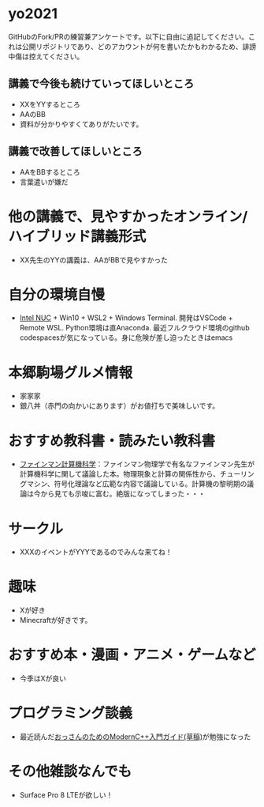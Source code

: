 # yo2021

GitHubのFork/PRの練習兼アンケートです。以下に自由に追記してください。これは公開リポジトリであり、どのアカウントが何を書いたかもわかるため、誹謗中傷は控えてください。

## 講義で今後も続けていってほしいところ
- XXをYYするところ
- AAのBB
- 資料が分かりやすくてありがたいです。
## 講義で改善してほしいところ
- AAをBBするところ
- 言葉遣いが嫌だ

# 他の講義で、見やすかったオンライン/ハイブリッド講義形式
- XX先生のYYの講義は、AAがBBで見やすかった

# 自分の環境自慢
- [Intel NUC](https://www.intel.co.jp/content/www/jp/ja/products/details/nuc.html) + Win10 + WSL2 + Windows Terminal. 開発はVSCode + Remote WSL. Python環境は直Anaconda. 最近フルクラウド環境のgithub codespacesが気になっている。身に危険が差し迫ったときはemacs

# 本郷駒場グルメ情報
- 家家家
- 銀八丼（赤門の向かいにあります）がお値打ちで美味しいです。

# おすすめ教科書・読みたい教科書
- [ファインマン計算機科学](https://www.amazon.co.jp/%E3%83%95%E3%82%A1%E3%82%A4%E3%83%B3%E3%83%9E%E3%83%B3%E8%A8%88%E7%AE%97%E6%A9%9F%E7%A7%91%E5%AD%A6-%E5%8E%9F-%E5%BA%B7%E5%A4%AB/dp/4000059416)：ファインマン物理学で有名なファインマン先生が計算機科学に関して議論した本。物理現象と計算の関係性から、チューリングマシン、符号化理論など広範な内容で議論している。計算機の黎明期の議論は今から見ても示唆に富む。絶版になってしまった・・・

# サークル
- XXXのイベントがYYYであるのでみんな来てね！

# 趣味
- Xが好き
- Minecraftが好きです。

# おすすめ本・漫画・アニメ・ゲームなど
- 今季はXが良い

# プログラミング談義
- 最近読んだ[おっさんのためのModernC++入門ガイド(草稿)](https://dec9ue.hatenablog.com/entry/2021/03/13/124818)が勉強になった

# その他雑談なんでも
- Surface Pro 8 LTEが欲しい！
